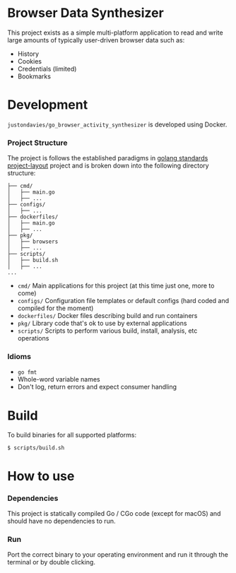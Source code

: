 Browser Data Synthesizer
==========

This project exists as a simple multi-platform application to read and write large amounts of typically user-driven browser data such as:
  - History
  - Cookies
  - Credentials (limited)
  - Bookmarks

Development
===========

`justondavies/go_browser_activity_synthesizer` is developed using Docker.

### Project Structure
The project is follows the established paradigms in [golang standards project-layout](https://github.com/golang-standards/project-layout) project and is broken down into the following directory structure:

```
├── cmd/
│   ├── main.go
│   ├── ...
├── configs/
│   ├── ...
├── dockerfiles/
│   ├── main.go
│   ├── ...
├── pkg/
│   ├── browsers
│   ├── ...
├── scripts/
│   ├── build.sh
│   ├── ...
...
```


* `cmd/` Main applications for this project (at this time just one, more to come)
* `configs/` Configuration file templates or default configs (hard coded and compiled for the moment)
* `dockerfiles/` Docker files describing build and run containers
* `pkg/` Library code that's ok to use by external applications
* `scripts/` Scripts to perform various build, install, analysis, etc operations

### Idioms
* `go fmt`
* Whole-word variable names
* Don't log, return errors and expect consumer handling

Build
===========
To build binaries for all supported platforms:

```
$ scripts/build.sh
```

How to use
===========

### Dependencies
This project is statically compiled Go / CGo code (except for macOS) and should have no dependencies to run.

### Run
Port the correct binary to your operating environment and run it through the terminal or by double clicking.